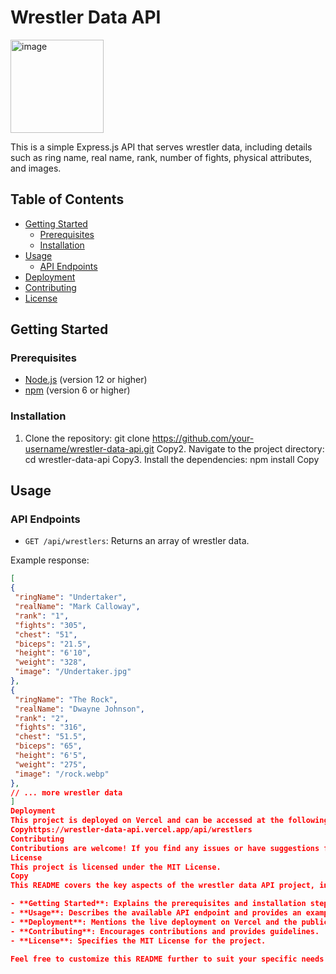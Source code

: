 # Wrestler Data API
<img width="149" alt="image" src="https://github.com/user-attachments/assets/b81ddd75-9784-4eda-86f3-fd4e093ad452">


This is a simple Express.js API that serves wrestler data, including details such as ring name, real name, rank, number of fights, physical attributes, and images.

## Table of Contents
- [Getting Started](#getting-started)
  - [Prerequisites](#prerequisites)
  - [Installation](#installation)
- [Usage](#usage)
  - [API Endpoints](#api-endpoints)
- [Deployment](#deployment)
- [Contributing](#contributing)
- [License](#license)

## Getting Started

### Prerequisites
- [Node.js](https://nodejs.org/) (version 12 or higher)
- [npm](https://www.npmjs.com/) (version 6 or higher)

### Installation
1. Clone the repository:
git clone https://github.com/your-username/wrestler-data-api.git
Copy2. Navigate to the project directory:
cd wrestler-data-api
Copy3. Install the dependencies:
npm install
Copy
## Usage

### API Endpoints
- `GET /api/wrestlers`: Returns an array of wrestler data.

Example response:
```json
[
{
 "ringName": "Undertaker",
 "realName": "Mark Calloway",
 "rank": "1",
 "fights": "305",
 "chest": "51",
 "biceps": "21.5",
 "height": "6'10",
 "weight": "328",
 "image": "/Undertaker.jpg"
},
{
 "ringName": "The Rock",
 "realName": "Dwayne Johnson",
 "rank": "2",
 "fights": "316",
 "chest": "51.5",
 "biceps": "65",
 "height": "6'5",
 "weight": "275",
 "image": "/rock.webp"
},
// ... more wrestler data
]
Deployment
This project is deployed on Vercel and can be accessed at the following URL:
Copyhttps://wrestler-data-api.vercel.app/api/wrestlers
Contributing
Contributions are welcome! If you find any issues or have suggestions for improvements, please open an issue or submit a pull request.
License
This project is licensed under the MIT License.
Copy
This README covers the key aspects of the wrestler data API project, including:

- **Getting Started**: Explains the prerequisites and installation steps.
- **Usage**: Describes the available API endpoint and provides an example response.
- **Deployment**: Mentions the live deployment on Vercel and the public URL.
- **Contributing**: Encourages contributions and provides guidelines.
- **License**: Specifies the MIT License for the project.

Feel free to customize this README further to suit your specific needs or add more details
